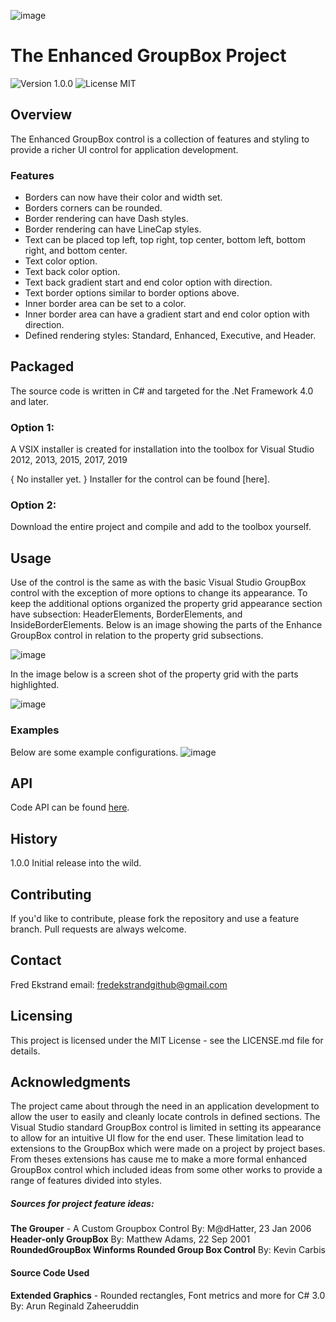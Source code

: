 ![image](https://github.com/FredEkstrand/ImageFiles/GroupBox/raw/master/GroupBoxHeader.png)
# The Enhanced GroupBox Project

![Version 1.0.0](https://img.shields.io/badge/Version-1.0.0-brightgreen.svg) ![License MIT](https://img.shields.io/badge/Licence-MIT-blue.svg)

## Overview
The Enhanced GroupBox control is a collection of features and styling to provide a richer UI control for application development.

### Features
*	Borders can now have their color and width set.
*	Borders corners can be rounded. 
*	Border rendering can have Dash styles.
*	Border rendering can have LineCap styles.
*	Text can be placed top left, top right, top center, bottom left, bottom right, and bottom center.
*	Text color option.
*	Text back color option.
*	Text back gradient start and end color option with direction.
*	Text border options similar to border options above.
*	Inner border area can be set to a color.
*	Inner border area can have a gradient start and end color option with direction.
*	Defined rendering styles: Standard, Enhanced, Executive, and Header.


## Packaged
The source code is written in C# and targeted for the .Net Framework 4.0 and later. 
### Option 1:
A VSIX installer is created for installation into the toolbox for Visual Studio 2012, 2013, 2015, 2017, 2019

{ No installer yet. }
Installer for the control can be found [here].

### Option 2:
Download the entire project and compile and add to the toolbox yourself.

## Usage
Use of the control is the same as with the basic Visual Studio GroupBox control with the exception of more options to change its appearance. To keep the additional options organized the property grid appearance section have subsection: HeaderElements, BorderElements, and InsideBorderElements. Below is an image showing the parts of the Enhance GroupBox control in relation to the property grid subsections.


![image](https://github.com/FredEkstrand/ImageFiles/GroupBox/raw/master/EnhanceGroupBoxParts.png)

In the image below is a screen shot of the property grid with the parts highlighted. 

![image](https://github.com/FredEkstrand/ImageFiles/GroupBox/raw/master/PropertyGridView.png)

### Examples
Below are some example configurations.
![image](https://github.com/FredEkstrand/ImageFiles/GroupBox/raw/master/GroupBoxSamples1.png)

## API
Code API can be found [here](http://fredekstrand.github.io/EnhanceGroupBox).

## History
 1.0.0 Initial release into the wild.

## Contributing

If you'd like to contribute, please fork the repository and use a feature
branch. Pull requests are always welcome.

## Contact
Fred Ekstrand
email: fredekstrandgithub@gmail.com

## Licensing
This project is licensed under the MIT License - see the LICENSE.md file for details.

## Acknowledgments
The project came about through the need in an application development to allow the user to easily and cleanly locate controls in defined sections. 
The Visual Studio standard GroupBox control is limited in setting its appearance to allow for an intuitive UI flow for the end user. 
These limitation lead to extensions to the GroupBox which were made on a project by project bases. From theses extensions has cause me to make a more 
formal enhanced GroupBox control which included ideas from some other works to provide a range of features divided into styles.<br/>

##### Sources for project feature ideas:
**The Grouper** - A Custom Groupbox Control By: M@dHatter, 23 Jan 2006<br/>
**Header-only GroupBox** By: Matthew Adams, 22 Sep 2001</br>
**RoundedGroupBox Winforms Rounded Group Box Control** By: Kevin Carbis<br/>
#### Source Code Used
**Extended Graphics** - Rounded rectangles, Font metrics and more for C# 3.0 By: Arun Reginald Zaheeruddin<br/>

